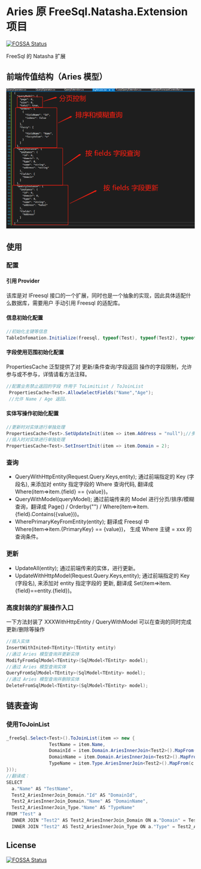 # Aries 原 FreeSql.Natasha.Extension 项目
[![FOSSA Status](https://app.fossa.com/api/projects/git%2Bgithub.com%2Fnight-moon-studio%2FAries.svg?type=shield)](https://app.fossa.com/projects/git%2Bgithub.com%2Fnight-moon-studio%2FAries?ref=badge_shield)

FreeSql 的 Natasha 扩展

## 前端传值结构（Aries 模型）
![Struct](https://github.com/night-moon-studio/Aries/blob/master/images/Aries1.png)  

## 使用

### 配置

#### 引用 Provider

该库是对 IFreesql 接口的一个扩展，同时也是一个抽象的实现，因此具体适配什么数据库，需要用户 手动引用 Freesql 的适配库。

#### 信息初始化配置
```C#
//初始化主键等信息
TableInfomation.Initialize(freesql, typeof(Test), typeof(Test2), typeof(Test3)，.....);
```

#### 字段使用范围初始化配置

PropertiesCache<Test> 泛型提供了对 更新/条件查询/字段返回 操作的字段限制，允许参与或不参与，详情请看方法注释。
```C#
//配置业务禁止返回的字段 作用于 ToLimitList / ToJoinList
 PropertiesCache<Test>.AllowSelectFields("Name","Age");
 //允许 Name / Age 返回。

```

#### 实体写操作初始化配置
```C#
//更新时对实体进行单独处理
PropertiesCache<Test>.SetUpdateInit(item => item.Address = "null");//多次添加可以累加
//插入时对实体进行单独处理
PropertiesCache<Test>.SetInsertInit(item => item.Domain = 2);
```

### 查询

 - QueryWithHttpEntity(Request.Query.Keys,entity); 通过前端指定的 Key (字段名), 来添加对 entity 指定字段的 Where 查询代码, 翻译成 Where(item=>item.{field} == {value})。
 - QueryWithModel(queryModel); 通过前端传来的 Model 进行分页/排序/模糊查询，翻译成 Page() / Orderby("") / Where(item=>item.{field}.Contains({value}))。
 - WherePrimaryKeyFromEntity(entity); 翻译成 Freesql 中 Where(item=>item.{PrimaryKey} == {value})， 生成 Where 主键 = xxx 的查询条件。
 
### 更新

 - UpdateAll(entity); 通过前端传来的实体，进行更新。
 - UpdateWithHttpModel(Request.Query.Keys,entity); 通过前端指定的 Key (字段名), 来添加对 entity 指定字段的 更新, 翻译成 Set(item=>item.{field}==entity.{field})。


### 高度封装的扩展操作入口

一下方法封装了 XXXWithHttpEntity / QueryWithModel 可以在查询的同时完成更新/删除等操作
```C#
//插入实体
InsertWithInited<TEntity>(TEntity entity)
//通过 Aries 模型查询并更新实体
ModifyFromSqlModel<TEntity>(SqlModel<TEntity> model);
//通过 Aries 模型查询实体
QueryFromSqlModel<TEntity>(SqlModel<TEntity> model);
//通过 Aries 模型查询并删除实体
DeleteFromSqlModel<TEntity>(SqlModel<TEntity> model);
```  


## 链表查询

### 使用ToJoinList

```C#
_freeSql.Select<Test>().ToJoinList(item => new {
                TestName = item.Name,
                DomainId = item.Domain.AriesInnerJoin<Test2>().MapFrom(c => c.Id).Id,
                DomainName = item.Domain.AriesInnerJoin<Test2>().MapFrom(c => c.Id).Name,
                TypeName = item.Type.AriesInnerJoin<Test2>().MapFrom(c => c.Id).Name,
}));
//翻译成：
SELECT 
  a."Name" AS "TestName",
  Test2_AriesInnerJoin_Domain."Id" AS "DomainId",
  Test2_AriesInnerJoin_Domain."Name" AS "DomainName",
  Test2_AriesInnerJoin_Type."Name" AS "TypeName" 
FROM "Test" a 
  INNER JOIN "Test2" AS Test2_AriesInnerJoin_Domain ON a."Domain" = Test2_AriesInnerJoin_Domain."Id" 
  INNER JOIN "Test2" AS Test2_AriesInnerJoin_Type ON a."Type" = Test2_AriesInnerJoin_Type."Id"
```


## License
[![FOSSA Status](https://app.fossa.com/api/projects/git%2Bgithub.com%2Fnight-moon-studio%2FAries.svg?type=large)](https://app.fossa.com/projects/git%2Bgithub.com%2Fnight-moon-studio%2FAries?ref=badge_large)
